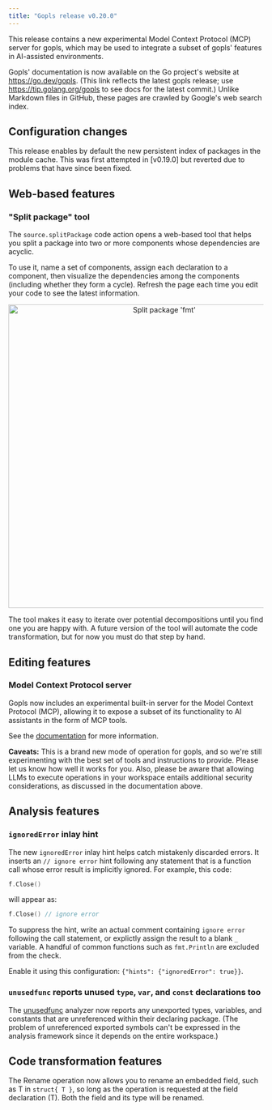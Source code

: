 ```yaml
---
title: "Gopls release v0.20.0"
---
```


This release contains a new experimental Model Context Protocol (MCP)
server for gopls, which may be used to integrate a subset of gopls'
features in AI-assisted environments.

Gopls' documentation is now available on the Go project's website at
https://go.dev/gopls. (This link reflects the latest gopls release;
use https://tip.golang.org/gopls to see docs for the latest commit.)
Unlike Markdown files in GitHub, these pages are crawled by Google's
web search index.

## Configuration changes

This release enables by default the new persistent index of packages
in the module cache. This was first attempted in [v0.19.0] but reverted
due to problems that have since been fixed.

## Web-based features

### "Split package" tool

The `source.splitPackage` code action opens a web-based tool that
helps you split a package into two or more components whose
dependencies are acyclic.

To use it, name a set of components, assign each declaration to a
component, then visualize the dependencies among the components
(including whether they form a cycle).
Refresh the page each time you edit your code to see the latest
information.

<p align="center"><img title="Split package 'fmt'" src="../assets/splitpkg.png" width="600"></p>

The tool makes it easy to iterate over potential decompositions
until you find one you are happy with. A future version of
the tool will automate the code transformation, but for now
you must do that step by hand.


## Editing features

### Model Context Protocol server

Gopls now includes an experimental built-in server for the Model Context
Protocol (MCP), allowing it to expose a subset of its functionality to
AI assistants in the form of MCP tools.

See the [documentation](../features/mcp.md) for more information.

**Caveats:** This is a brand new mode of operation for gopls, and so we're
still experimenting with the best set of tools and instructions to provide.
Please let us know how well it works for you. Also, please be aware that
allowing LLMs to execute operations in your workspace entails additional
security considerations, as discussed in the documentation above.

## Analysis features

### `ignoredError` inlay hint

The new `ignoredError` inlay hint helps catch mistakenly discarded
errors. It inserts an `// ignore error` hint following any statement
that is a function call whose error result is implicitly ignored. For
example, this code:

```go
f.Close()
```
will appear as:
```go
f.Close() // ignore error
```

To suppress the hint, write an actual comment containing `ignore
error` following the call statement, or explictly assign the result
to a blank `_` variable. A handful of common functions such as
`fmt.Println` are excluded from the check.

Enable it using this configuration: `{"hints": {"ignoredError": true}}`.

### `unusedfunc` reports unused `type`, `var`, and `const` declarations too

<!-- golang/go#40862 -->

The
[unusedfunc](https://pkg.go.dev/golang.org/x/tools/gopls/internal/analysis/unusedfunc/)
analyzer now reports any unexported types, variables, and constants
that are unreferenced within their declaring package.
(The problem of unreferenced exported symbols can't be expressed in
the analysis framework since it depends on the entire workspace.)

## Code transformation features

<!-- golang/go#45199 -->
The Rename operation now allows you to rename an embedded field, such
as T in `struct{ T }`, so long as the operation is requested at the
field declaration (T). Both the field and its type will be renamed.
